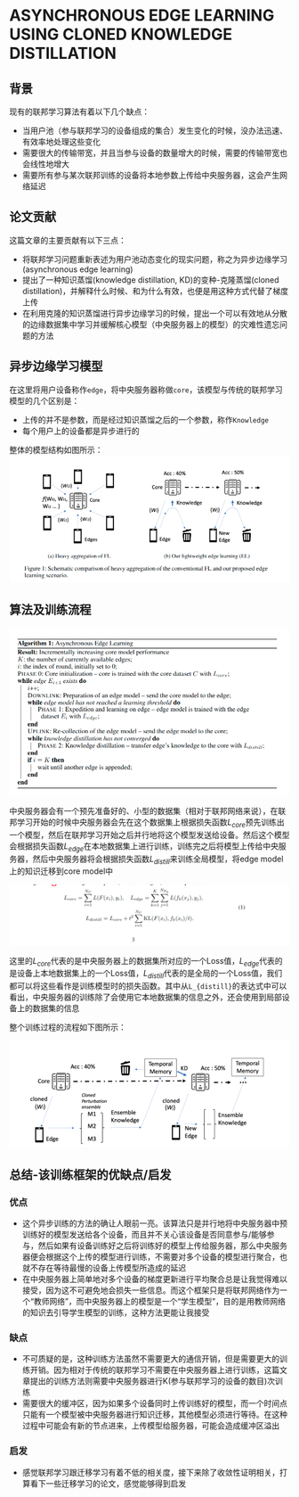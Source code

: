 # ASYNCHRONOUS EDGE LEARNING USING CLONED KNOWLEDGE DISTILLATION 

## 背景

现有的联邦学习算法有着以下几个缺点：
* 当用户池（参与联邦学习的设备组成的集合）发生变化的时候，没办法迅速、有效率地处理这些变化
* 需要很大的传输带宽，并且当参与设备的数量增大的时候，需要的传输带宽也会线性地增大
* 需要所有参与某次联邦训练的设备将本地参数上传给中央服务器，这会产生网络延迟

## 论文贡献

这篇文章的主要贡献有以下三点：
* 将联邦学习问题重新表述为用户池动态变化的现实问题，称之为异步边缘学习(asynchronous edge learning)
* 提出了一种知识蒸馏(knowledge distillation, KD)的变种-克隆蒸馏(cloned distillation)，并解释什么时候、和为什么有效，也便是用这种方式代替了梯度上传
* 在利用克隆的知识蒸馏进行异步边缘学习的时候，提出一个可以有效地从分散的边缘数据集中学习并缓解核心模型（中央服务器上的模型）的灾难性遗忘问题的方法

## 异步边缘学习模型

在这里将用户设备称作`edge`，将中央服务器称做`core`，该模型与传统的联邦学习模型的几个区别是：
* 上传的并不是参数，而是经过知识蒸馏之后的一个参数，称作`Knowledge`
* 每个用户上的设备都是异步进行的

整体的模型结构如图所示：
![](images/1.png)

## 算法及训练流程

![](images/2.png)


中央服务器会有一个预先准备好的、小型的数据集（相对于联邦网络来说），在联邦学习开始的时候中央服务器会先在这个数据集上根据损失函数$L_{core}$预先训练出一个模型，然后在联邦学习开始之后并行地将这个模型发送给设备。然后这个模型会根据损失函数$L_{edge}$在本地数据集上进行训练，训练完之后将模型上传给中央服务器，然后中央服务器将会根据损失函数$L_{distill}$来训练全局模型，将edge model上的知识迁移到core model中

![](./images/3.png)

这里的$L_{core}$代表的是中央服务器上的数据集所对应的一个Loss值，$L_{edge}$代表的是设备上本地数据集上的一个Loss值，$L_{distill}$代表的是全局的一个Loss值，我们都可以将这些看作是训练模型时的损失函数。其中从`L_{distill}`的表达式中可以看出，中央服务器的训练除了会使用它本地数据集的信息之外，还会使用到局部设备上的数据集的信息

整个训练过程的流程如下图所示：

![](images/4.png)

## 总结-该训练框架的优缺点/启发

### 优点

* 这个异步训练的方法的确让人眼前一亮。该算法只是并行地将中央服务器中预训练好的模型发送给各个设备，而且并不关心该设备是否同意参与/能够参与，然后如果有设备训练好之后将训练好的模型上传给服务器，那么中央服务器便会根据这个上传的模型进行训练，不需要对多个设备的模型进行聚合，也就不存在等待最慢的设备上传模型所造成的延迟
* 在中央服务器上简单地对多个设备的梯度更新进行平均聚合总是让我觉得难以接受，因为这不可避免地会损失一些信息。而这个框架只是将联邦网络作为一个“教师网络”，而中央服务器上的模型是一个“学生模型”，目的是用教师网络的知识去引导学生模型的训练，这种方法更能让我接受

### 缺点

* 不可质疑的是，这种训练方法虽然不需要更大的通信开销，但是需要更大的训练开销。因为相对于传统的联邦学习不需要在中央服务器上进行训练，这篇文章提出的训练方法则需要中央服务器进行K(参与联邦学习的设备的数目)次训练
* 需要很大的缓冲区，因为如果多个设备同时上传训练好的模型，而一个时间点只能有一个模型被中央服务器进行知识迁移，其他模型必须进行等待。在这种过程中可能会有新的节点进来，上传模型给服务器，可能会造成缓冲区溢出

### 启发

* 感觉联邦学习跟迁移学习有着不低的相关度，接下来除了收敛性证明相关，打算看下一些迁移学习的论文，感觉能够得到启发


